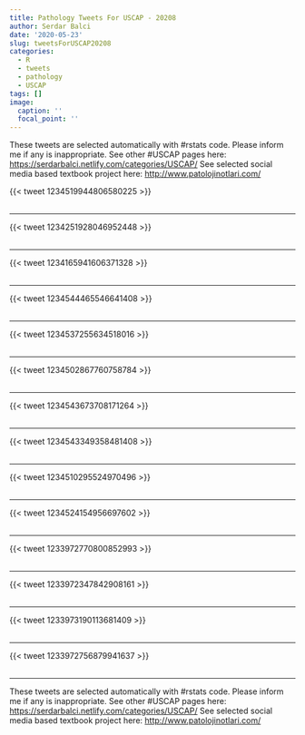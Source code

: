 ```yaml
---
title: Pathology Tweets For USCAP - 20208
author: Serdar Balci
date: '2020-05-23'
slug: tweetsForUSCAP20208
categories:
  - R
  - tweets
  - pathology
  - USCAP
tags: []
image:
  caption: ''
  focal_point: ''
---
```



These tweets are selected automatically with #rstats code. Please inform me if any is inappropriate.
See other #USCAP pages here: https://serdarbalci.netlify.com/categories/USCAP/ 
See selected social media based textbook project here: http://www.patolojinotlari.com/

{{< tweet 1234519944806580225 >}}
<br>
<br>
<hr>
{{< tweet 1234251928046952448 >}}
<br>
<br>
<hr>
{{< tweet 1234165941606371328 >}}
<br>
<br>
<hr>
{{< tweet 1234544465546641408 >}}
<br>
<br>
<hr>
{{< tweet 1234537255634518016 >}}
<br>
<br>
<hr>
{{< tweet 1234502867760758784 >}}
<br>
<br>
<hr>
{{< tweet 1234543673708171264 >}}
<br>
<br>
<hr>
{{< tweet 1234543349358481408 >}}
<br>
<br>
<hr>
{{< tweet 1234510295524970496 >}}
<br>
<br>
<hr>
{{< tweet 1234524154956697602 >}}
<br>
<br>
<hr>
{{< tweet 1233972770800852993 >}}
<br>
<br>
<hr>
{{< tweet 1233972347842908161 >}}
<br>
<br>
<hr>
{{< tweet 1233973190113681409 >}}
<br>
<br>
<hr>
{{< tweet 1233972756879941637 >}}
<br>
<br>
<hr>


These tweets are selected automatically with #rstats code. Please inform me if any is inappropriate.
See other #USCAP pages here: https://serdarbalci.netlify.com/categories/USCAP/ 
See selected social media based textbook project here: http://www.patolojinotlari.com/

